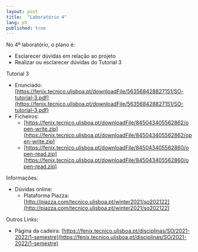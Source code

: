 ```yaml
---
layout: post
title:  "Laboratório 4"
lang: pt
published: true
---
```


No 4º laboratório, o plano é:
- Esclarecer dúvidas em relação ao projeto
- Realizar ou esclarecer dúvidas do Tutorial 3

Tutorial 3
- Enunciado: [https://fenix.tecnico.ulisboa.pt/downloadFile/563568428827151/SO-tutorial-3.pdf](https://fenix.tecnico.ulisboa.pt/downloadFile/563568428827151/SO-tutorial-3.pdf)
- Ficheiros:
	- [https://fenix.tecnico.ulisboa.pt/downloadFile/845043405562862/open-write.zip](https://fenix.tecnico.ulisboa.pt/downloadFile/845043405562862/open-write.zip)
	- [https://fenix.tecnico.ulisboa.pt/downloadFile/845043405562860/open-read.zip](https://fenix.tecnico.ulisboa.pt/downloadFile/845043405562860/open-read.zip)


Informações:
- Dúvidas online:
	- Plataforma Piazza: [http://piazza.com/tecnico.ulisboa.pt/winter2021/so202122](http://piazza.com/tecnico.ulisboa.pt/winter2021/so202122)

Outros Links:
- Página da cadeira: [https://fenix.tecnico.ulisboa.pt/disciplinas/SO/2021-2022/1-semestre](https://fenix.tecnico.ulisboa.pt/disciplinas/SO/2021-2022/1-semestre)
